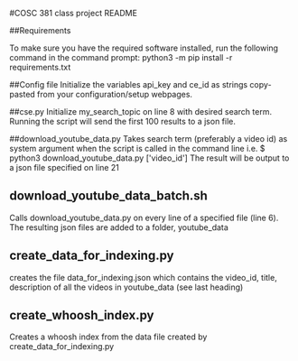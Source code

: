 #COSC 381 class project README

##Requirements

To make sure you have the required software installed, run the following command in the command prompt:
python3 -m pip install -r requirements.txt


##Config file
Initialize the variables api_key and ce_id as strings copy-pasted from your configuration/setup webpages. 

##cse.py
Initialize my_search_topic on line 8 with desired search term. Running the script will send the first 100 results to a json file.

##download_youtube_data.py
Takes search term (preferably a video id) as system argument when the script is called in the command line i.e.
$ python3 download_youtube_data.py ['video_id']
The result will be output to a json file specified on line 21


## download_youtube_data_batch.sh
Calls download_youtube_data.py on every line of a specified file (line 6). The resulting json files are added to a folder, youtube_data

## create_data_for_indexing.py
creates the file data_for_indexing.json which contains the video_id, title, description of all the videos in youtube_data (see last heading)

## create_whoosh_index.py
Creates a whoosh index from the data file created by create_data_for_indexing.py